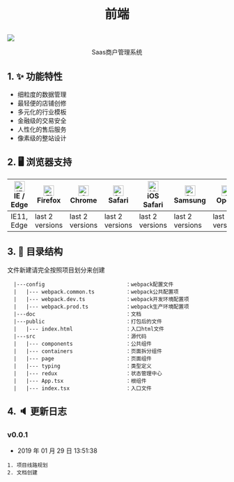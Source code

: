 # <p align="center">前端</p>

![](https://prodect.oss-cn-beijing.aliyuncs.com/Saas.png)

<p align="center">Saas商户管理系统</p>

## 1. ✨ 功能特性

- 细粒度的数据管理
- 最轻便的店铺创修
- 多元化的行业模板
- 金融级的交易安全
- 人性化的售后服务
- 像素级的整站设计

## 2. 🖥 浏览器支持

| [<img src="https://raw.githubusercontent.com/alrra/browser-logos/master/src/edge/edge_48x48.png" alt="IE / Edge" width="24px" height="24px" />](http://godban.github.io/browsers-support-badges/)</br>IE / Edge | [<img src="https://raw.githubusercontent.com/alrra/browser-logos/master/src/firefox/firefox_48x48.png" alt="Firefox" width="24px" height="24px" />](http://godban.github.io/browsers-support-badges/)</br>Firefox | [<img src="https://raw.githubusercontent.com/alrra/browser-logos/master/src/chrome/chrome_48x48.png" alt="Chrome" width="24px" height="24px" />](http://godban.github.io/browsers-support-badges/)</br>Chrome | [<img src="https://raw.githubusercontent.com/alrra/browser-logos/master/src/safari/safari_48x48.png" alt="Safari" width="24px" height="24px" />](http://godban.github.io/browsers-support-badges/)</br>Safari | [<img src="https://raw.githubusercontent.com/alrra/browser-logos/master/src/safari-ios/safari-ios_48x48.png" alt="iOS Safari" width="24px" height="24px" />](http://godban.github.io/browsers-support-badges/)</br>iOS Safari | [<img src="https://raw.githubusercontent.com/alrra/browser-logos/master/src/samsung-internet/samsung-internet_48x48.png" alt="Samsung" width="24px" height="24px" />](http://godban.github.io/browsers-support-badges/)</br>Samsung | [<img src="https://raw.githubusercontent.com/alrra/browser-logos/master/src/opera/opera_48x48.png" alt="Opera" width="24px" height="24px" />](http://godban.github.io/browsers-support-badges/)</br>Opera |
| --------------------------------------------------------------------------------------------------------------------------------------------------------------------------------------------------------------- | ----------------------------------------------------------------------------------------------------------------------------------------------------------------------------------------------------------------- | ------------------------------------------------------------------------------------------------------------------------------------------------------------------------------------------------------------- | ------------------------------------------------------------------------------------------------------------------------------------------------------------------------------------------------------------- | ----------------------------------------------------------------------------------------------------------------------------------------------------------------------------------------------------------------------------- | ----------------------------------------------------------------------------------------------------------------------------------------------------------------------------------------------------------------------------------- | --------------------------------------------------------------------------------------------------------------------------------------------------------------------------------------------------------- |
| IE11, Edge                                                                                                                                                                                                      | last 2 versions                                                                                                                                                                                                   | last 2 versions                                                                                                                                                                                               | last 2 versions                                                                                                                                                                                               | last 2 versions                                                                                                                                                                                                               | last 2 versions                                                                                                                                                                                                                     | last 2 versions                                                                                                                                                                                           |

## 3. 📑 目录结构

文件新建请完全按照项目划分来创建

```
  |---config                          ：webpack配置文件
  |   |--- webpack.common.ts          ：webpack公共配置项
  |   |--- webpack.dev.ts             ：webpack开发环境配置项
  |   |--- webpack.prod.ts            ：webpack生产环境配置项
  |---doc                             ：文档
  |---public                          ：打包后的文件
  |   |--- index.html                 ：入口html文件
  |---src                             ：源代码
  |   |--- components                 ：公共组件
  |   |--- containers                 ：页面拆分组件
  |   |--- page                       ：页面组件
  |   |--- typing                     ：类型定义
  |   |--- redux                      ：状态管理中心
  |   |--- App.tsx                    ：根组件
  |   |--- index.tsx                  ：入口文件
```

## 4. 🔈 更新日志

### v0.0.1

- 2019 年 01 月 29 日 13:51:38

```
1. 项目线路规划
2. 文档创建

```
